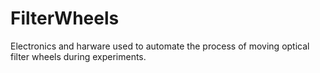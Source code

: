 # FilterWheels

Electronics and harware used to automate the process of moving optical filter wheels during experiments.